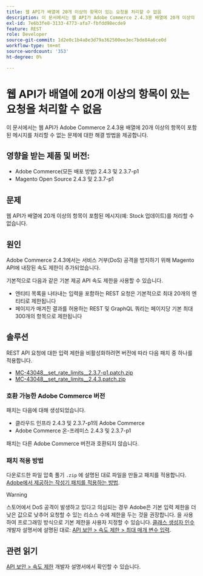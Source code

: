 ```yaml
---
title: 웹 API가 배열에 20개 이상의 항목이 있는 요청을 처리할 수 없음
description: 이 문서에서는 웹 API가 Adobe Commerce 2.4.3용 배열에 20개 이상의 항목이 포함된 메시지를 처리할 수 없는 문제에 대한 해결 방법을 제공합니다.
exl-id: 7e6b3fe8-3133-4773-afa7-fbfdd98ecde9
feature: REST
role: Developer
source-git-commit: 1d2e0c1b4a8e3d79a362500ee3ec7bde84a6ce0d
workflow-type: tm+mt
source-wordcount: '353'
ht-degree: 0%

---
```


# 웹 API가 배열에 20개 이상의 항목이 있는 요청을 처리할 수 없음

이 문서에서는 웹 API가 Adobe Commerce 2.4.3용 배열에 20개 이상의 항목이 포함된 메시지를 처리할 수 없는 문제에 대한 해결 방법을 제공합니다.

## 영향을 받는 제품 및 버전:

* Adobe Commerce(모든 배포 방법) 2.4.3 및 2.3.7-p1
* Magento Open Source 2.4.3 및 2.3.7-p1

## 문제

웹 API가 배열에 20개 이상의 항목이 포함된 메시지(예: Stock 업데이트)를 처리할 수 없습니다.

## 원인

Adobe Commerce 2.4.3에서는 서비스 거부(DoS) 공격을 방지하기 위해 Magento API에 내장된 속도 제한이 추가되었습니다.

기본적으로 다음과 같은 기본 제공 API 속도 제한을 사용할 수 있습니다.

* 엔티티 목록을 나타내는 입력을 포함하는 REST 요청은 기본적으로 최대 20개의 엔티티로 제한됩니다
* 페이지가 매겨진 결과를 허용하는 REST 및 GraphQL 쿼리는 페이지당 기본 최대 300개의 항목으로 제한됩니다

## 솔루션

REST API 요청에 대한 입력 제한을 비활성화하려면 버전에 따라 다음 패치 중 하나를 적용합니다.

* [MC-43048__set_rate_limits__2.3.7-p1.patch.zip](assets/MC-43048__set_rate_limits__2.3.7-p1.patch.zip)
* [MC-43048__set_rate_limits__2.4.3.patch.zip](assets/MC-43048__set_rate_limits__2.4.3.patch.zip)

### 호환 가능한 Adobe Commerce 버전

패치는 다음에 대해 생성되었습니다.

* 클라우드 인프라 2.4.3 및 2.3.7-p1의 Adobe Commerce
* Adobe Commerce 온-프레미스 2.4.3 및 2.3.7-p1

패치는 다른 Adobe Commerce 버전과 호환되지 않습니다.

### 패치 적용 방법

다운로드한 파일 압축 풀기 `.zip` 에 설명된 대로 파일을 만들고 패치를 적용합니다. [Adobe에서 제공하는 작성기 패치를 적용하는 방법](/help/how-to/general/how-to-apply-a-composer-patch-provided-by-magento.md).

>[!WARNING]
>
>스토어에서 DoS 공격이 발생하고 있다고 의심되는 경우 Adobe은 기본 입력 제한을 더 낮은 값으로 낮추어 요청할 수 있는 리소스 수에 제한을 두는 것을 권장합니다.  을 사용하여 프로그래밍 방식으로 기본 제한을 사용자 지정할 수 있습니다. [클래스 생성자 인수](https://devdocs.magento.com/guides/v2.4/extension-dev-guide/build/di-xml-file.html)
>개발자 설명서에 설명된 대로: [API 보안 > 속도 제한 > 최대 매개 변수 입력](https://devdocs.magento.com/guides/v2.4/get-started/api-security.html#rate-limiting).

## 관련 읽기

[API 보안 > 속도 제한](https://devdocs.magento.com/guides/v2.4/get-started/api-security.html#rate-limiting) 개발자 설명서에서 확인할 수 있습니다.
